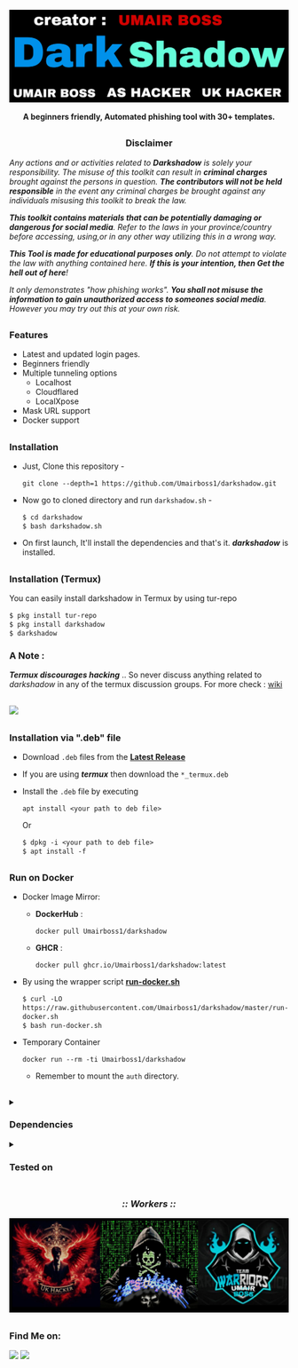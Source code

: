 <!-- Darkshadow -->

<p align="center">
  <img src=".github/misc/logo.jpg">
</p>



<p align="center"><b>A beginners friendly, Automated phishing tool with 30+ templates.</b></p>

##

<h3><p align="center">Disclaimer</p></h3>

<i>Any actions and or activities related to <b>Darkshadow</b> is solely your responsibility. The misuse of this toolkit can result in <b>criminal charges</b> brought against the persons in question. <b>The contributors will not be held responsible</b> in the event any criminal charges be brought against any individuals misusing this toolkit to break the law.

<b>This toolkit contains materials that can be potentially damaging or dangerous for social media</b>. Refer to the laws in your province/country before accessing, using,or in any other way utilizing this in a wrong way.

<b>This Tool is made for educational purposes only</b>. Do not attempt to violate the law with anything contained here. <b>If this is your intention, then Get the hell out of here</b>!

It only demonstrates "how phishing works". <b>You shall not misuse the information to gain unauthorized access to someones social media</b>. However you may try out this at your own risk.</i>

##

### Features

- Latest and updated login pages.
- Beginners friendly
- Multiple tunneling options
  - Localhost
  - Cloudflared
  - LocalXpose
- Mask URL support 
- Docker support

##

### Installation

- Just, Clone this repository -
  ```
  git clone --depth=1 https://github.com/Umairboss1/darkshadow.git
  ```

- Now go to cloned directory and run `darkshadow.sh` -
  ```
  $ cd darkshadow
  $ bash darkshadow.sh
  ```

- On first launch, It'll install the dependencies and that's it. ***darkshadow*** is installed.

##

### Installation (Termux)
You can easily install darkshadow in Termux by using tur-repo
```
$ pkg install tur-repo
$ pkg install darkshadow
$ darkshadow
```
### A Note : 
***Termux discourages hacking*** .. So never discuss anything related to *darkshadow* in any of the termux discussion groups. For more check : [wiki](https://wiki.termux.com/wiki/Hacking)

##

<p align="left">
  <a href="https://shell.cloud.google.com/cloudshell/open?cloudshell_git_repo=https://github.com/Umairboss1/darkshadow.git&tutorial=README.md" target="_blank"><img src="https://gstatic.com/cloudssh/images/open-btn.svg"></a>
</p>

##

### Installation via ".deb" file

- Download `.deb` files from the [**Latest Release**](https://github.com/Umairboss1/darkshadow/releases/latest)
- If you are using ***termux*** then download the `*_termux.deb`

- Install the `.deb` file by executing
  ```
  apt install <your path to deb file>
  ```
  Or
  ```
  $ dpkg -i <your path to deb file>
  $ apt install -f
  ```

##

### Run on Docker

- Docker Image Mirror:
  - **DockerHub** : 
    ```
    docker pull Umairboss1/darkshadow
    ```
  - **GHCR** : 
    ```
    docker pull ghcr.io/Umairboss1/darkshadow:latest
    ```

- By using the wrapper script [**run-docker.sh**](https://raw.githubusercontent.com/Umairboss1/darkshadow/master/run-docker.sh)

  ```
  $ curl -LO https://raw.githubusercontent.com/Umairboss1/darkshadow/master/run-docker.sh
  $ bash run-docker.sh
  ```
- Temporary Container

  ```
  docker run --rm -ti Umairboss1/darkshadow
  ```
  - Remember to mount the `auth` directory.

##

<details>
  <summary><h3>Dependencies</h3></summary>

<b>Darkshadow</b> requires following programs to run properly - 
- `git`
- `curl`
- `php`

> All the dependencies will be installed automatically when you run **DARK SHADOW** for the first time.
</details>

<details>
  <summary><h3>Tested on</h3></summary>

- **Ubuntu**
- **Debian**
- **Arch**
- **Manjaro**
- **Fedora**
- **Termux**
</details>

##

<h3 align="center"><i>:: Workers ::</i></h3>
<p align="center">
<img src=".github/misc/darkshadow.jpg"/>
</p>

##

### Find Me on:
<p align="left">
  <a href="https://youtube.com/@dark_shadow_boss" target="_blank"><img src="https://img.shields.io/badge/Socials-grey?style=for-the-badge&logo=linktree"></a>
  <a href="https://github.com/Umairboss1" target="_blank"><img src="https://img.shields.io/badge/Github-blue?style=for-the-badge&logo=github"></a>
</p>

<!-- // -->
